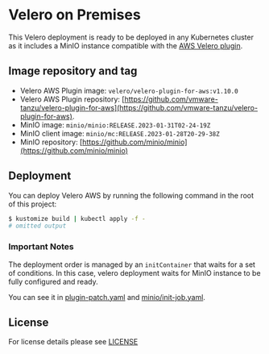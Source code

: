 # Velero on Premises

This Velero deployment is ready to be deployed in any Kubernetes cluster as it includes a MinIO instance compatible with
the [AWS Velero plugin](https://github.com/vmware-tanzu/velero-plugin-for-aws/tree/v1.10.0).

## Image repository and tag

- Velero AWS Plugin image: `velero/velero-plugin-for-aws:v1.10.0`
- Velero AWS Plugin repository:
[https://github.com/vmware-tanzu/velero-plugin-for-aws](https://github.com/vmware-tanzu/velero-plugin-for-aws).
- MinIO image: `minio/minio:RELEASE.2023-01-31T02-24-19Z`
- MinIO client image: `minio/mc:RELEASE.2023-01-28T20-29-38Z`
- MinIO repository: [https://github.com/minio/minio](https://github.com/minio/minio)


## Deployment

You can deploy Velero AWS by running the following command in the root of this project:

```bash
$ kustomize build | kubectl apply -f -
# omitted output
```

### Important Notes

The deployment order is managed by an `initContainer` that waits for a set of conditions. In this case, velero deployment
waits for MinIO instance to be fully configured and ready.

You can see it in [plugin-patch.yaml](./plugin-patch.yaml) and [minio/init-job.yaml](minio/init-job.yaml).

## License

For license details please see [LICENSE](../../../LICENSE)
